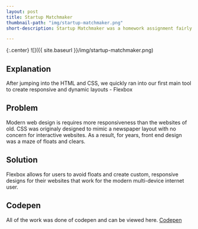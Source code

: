```yaml
---
layout: post
title: Startup Matchmaker
thumbnail-path: "img/startup-matchmaker.png"
short-description: Startup Matchmaker was a homework assignment fairly early into the course to review HTML, CSS layouts and Flexbox.

---
```


{:.center}
![]({{ site.baseurl }}/img/startup-matchmaker.png)

## Explanation

After jumping into the HTML and CSS, we quickly ran into our first main tool to create responsive and dynamic layouts - Flexbox

## Problem

Modern web design is requires more responsiveness than the websites of old. CSS was originaly designed to mimic a newspaper layout with no concern for interactive websites. As a result, for years, front end design was a maze of floats and clears.

## Solution

Flexbox allows for users to avoid floats and create custom, responsive designs for their websites that work for the modern multi-device internet user.

## Codepen

All of the work was done of codepen and can be viewed here.
[Codepen](https://codepen.io/Ikiperu/pen/dyVzYvy)
